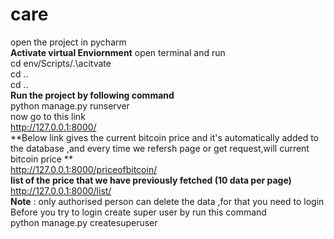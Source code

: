 # care
open the project in pycharm<br/>
**Activate virtual Enviornment**
  open terminal and run<br/>
  cd env/Scripts/.\acitvate<br/>
  cd ..<br/>
  cd ..<br/>
**Run the project by following command**<br/>
  python manage.py runserver<br/>
  now go to this link<br/>
  http://127.0.0.1:8000/<br/>
**Below link gives the current bitcoin price and it's automatically added to the database ,and every time we refersh page or get request,will current bitcoin price **<br/>
  http://127.0.0.1:8000/priceofbitcoin/<br/>
**list of the price that we have previously fetched (10 data per page)**<br/>
  http://127.0.0.1:8000/list/<br/>
**Note** : only authorised person can delete the data ,for that you need to login<br/>
       Before you try to login create super user by run this command<br/>
       python manage.py createsuperuser<br/>
